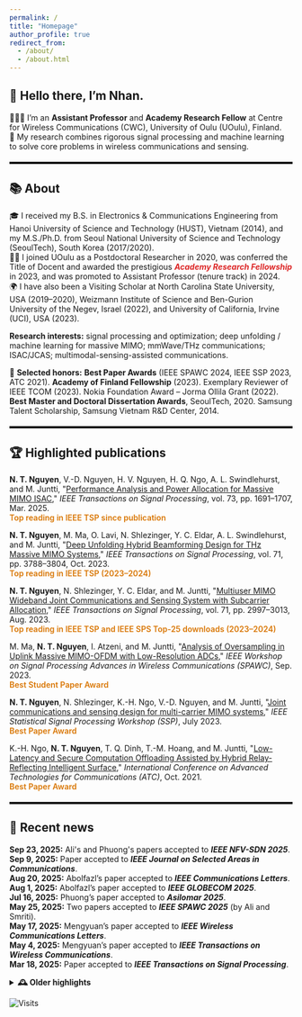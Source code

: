 ```yaml
---
permalink: /
title: "Homepage"
author_profile: true
redirect_from:
  - /about/
  - /about.html
---
```


<style>
/* =========================
   Theme scope: MAIN CONTENT ONLY
   (navigation/sidebar untouched)
   Palette: Sapphire Blue (clean, academic)
   ========================= */

/* Light mode defaults */
:root{
  --divider-color:#111;
  --accent:#1E90FF;   /* keep your original accent blue */
  --ink:#111;
  --muted:#6b7280;
  --highlight:#d97706; /* your badge accent */

  /* Main-text link colors */
  --link:#2563EB;        /* blue-600 */
  --link-hover:#1D4ED8;  /* blue-700 */

  /* Keyword highlight chip */
  --key-fg:#1E3A8A;      /* indigo-900 */
  --key-bg:#EFF6FF;      /* blue-50 */
  --key-brd:#60A5FA;     /* blue-400 */
}

/* Dark mode variants */
@media (prefers-color-scheme: dark){
  :root{
    --divider-color:#eee;
    --ink:#eee;
    --muted:#9aa0a6;
    --highlight:#F59E0B;  /* better contrast for badges */

    --link:#93C5FD;       /* blue-300 */
    --link-hover:#60A5FA; /* blue-400 */

    --key-fg:#DBEAFE;     /* blue-200 */
    --key-bg:#0B1220;     /* deep navy */
    --key-brd:#3B82F6;    /* blue-500 */
  }
}

/* Section dividers (unchanged) */
hr.section-divider{
  border:0;
  border-top:3px solid var(--divider-color);
  margin:1.2rem 0;
  opacity:1;
}

/* Badge/highlight text (unchanged color variable) */
.hl-flag{
  color:var(--highlight);
  font-weight:600;
}

/* ===== MAIN TEXT LINK STYLES (scoped) =====
   Only affect links inside the main content area */
.page__content p a[href],
.page__content li a[href]{
  color:var(--link) !important;
  text-decoration:underline;
  text-decoration-color:var(--link);
  text-underline-offset:2px;
  text-decoration-thickness:1.5px;
  transition:color .15s ease, text-decoration-color .15s ease;
}
.page__content p a[href]:hover,
.page__content p a[href]:focus,
.page__content li a[href]:hover,
.page__content li a[href]:focus{
  color:var(--link-hover) !important;
  text-decoration-color:var(--link-hover);
  outline:none;
}

/* ===== Keyword color highlight (use instead of bold black) =====
   Usage: wrap words with <span class="key">…</span> */
.page__content .key{
  color:var(--key-fg);
  background:var(--key-bg);
  border:1px solid var(--key-brd);
  border-radius:.35rem;
  padding:0 .28em;
  font-weight:600;
  white-space:nowrap;
}

</style>

## 👋 Hello there, I’m Nhan.
👨🏻‍💻 I’m an **Assistant Professor** and **Academy Research Fellow** at Centre for Wireless Communications (CWC), University of Oulu (UOulu), Finland.  
🤖 My research combines rigorous signal processing and machine learning to solve core problems in wireless communications and sensing.

<hr class="section-divider">

## 📚 About
🎓 I received my B.S. in Electronics & Communications Engineering from Hanoi University of Science and Technology (HUST), Vietnam (2014), and my M.S./Ph.D. from Seoul National University of Science and Technology (SeoulTech), South Korea (2017/2020).  
🧑‍🔬 I joined UOulu as a Postdoctoral Researcher in 2020, was conferred the Title of Docent and awarded the prestigious <span style="color:#dc2626; font-weight:700;">_Academy Research Fellowship_</span> in 2023, and was promoted to Assistant Professor (tenure track) in 2024.  
🌍 I have also been a Visiting Scholar at North Carolina State University, USA (2019–2020), Weizmann Institute of Science and Ben-Gurion University of the Negev, Israel (2022), and University of California, Irvine (UCI), USA (2023).

**Research interests:** signal processing and optimization; deep unfolding / machine learning for massive MIMO; mmWave/THz communications; ISAC/JCAS; multimodal-sensing-assisted communications.

🏅 **Selected honors:** **Best Paper Awards** (IEEE SPAWC 2024, IEEE SSP 2023, ATC 2021). **Academy of Finland Fellowship** (2023). Exemplary Reviewer of IEEE TCOM (2023). Nokia Foundation Award – Jorma Ollila Grant (2022). **Best Master and Doctoral Dissertation Awards**, SeoulTech, 2020. Samsung Talent Scholarship, Samsung Vietnam R&D Center, 2014.

<hr class="section-divider">

## 🏆 Highlighted publications

<strong>N. T. Nguyen</strong>, V.-D. Nguyen, H. V. Nguyen, H. Q. Ngo, A. L. Swindlehurst, and M. Juntti, 
"<a href="https://ieeexplore.ieee.org/stamp/stamp.jsp?arnumber=10938928" target="_blank">Performance Analysis and Power Allocation for Massive MIMO ISAC</a>," 
<span style=""><em>IEEE Transactions on Signal Processing</em></span>, vol. 73, pp. 1691–1707, Mar. 2025.  
<span class="hl-flag">Top reading in IEEE TSP since publication</span>  

<strong>N. T. Nguyen</strong>, M. Ma, O. Lavi, N. Shlezinger, Y. C. Eldar, A. L. Swindlehurst, and M. Juntti, 
"<a href="https://oulurepo.oulu.fi/bitstream/handle/10024/47431/nbnfioulu-202401231426.pdf?sequence=1&isAllowed=y" target="_blank">Deep Unfolding Hybrid Beamforming Design for THz Massive MIMO Systems</a>," 
<span style=""><em>IEEE Transactions on Signal Processing</em></span>, vol. 71, pp. 3788–3804, Oct. 2023.  
<span class="hl-flag">Top reading in IEEE TSP (2023–2024)</span>  

<strong>N. T. Nguyen</strong>, N. Shlezinger, Y. C. Eldar, and M. Juntti, 
"<a href="https://ieeexplore.ieee.org/stamp/stamp.jsp?arnumber=10214237" target="_blank">Multiuser MIMO Wideband Joint Communications and Sensing System with Subcarrier Allocation</a>," 
<span style=""><em>IEEE Transactions on Signal Processing</em></span>, vol. 71, pp. 2997–3013, Aug. 2023.  
<span class="hl-flag">Top reading in IEEE TSP and IEEE SPS Top-25 downloads (2023–2024)</span>  

M. Ma, <strong>N. T. Nguyen</strong>, I. Atzeni, and M. Juntti, 
"<a href="https://oulurepo.oulu.fi/bitstream/handle/10024/43260/nbnfioulu-202311243336.pdf?sequence=1&isAllowed=y" target="_blank">Analysis of Oversampling in Uplink Massive MIMO-OFDM with Low-Resolution ADCs</a>," 
<span style=""><em>IEEE Workshop on Signal Processing Advances in Wireless Communications (SPAWC)</em></span>, Sep. 2023.  
<span class="hl-flag">Best Student Paper Award</span>  

<strong>N. T. Nguyen</strong>, N. Shlezinger, K.-H. Ngo, V.-D. Nguyen, and M. Juntti, 
"<a href="https://oulurepo.oulu.fi/bitstream/handle/10024/44654/nbnfi-fe20231030141814.pdf?sequence=1&isAllowed=y" target="_blank">Joint communications and sensing design for multi-carrier MIMO systems</a>," 
<span style=""><em>IEEE Statistical Signal Processing Workshop (SSP)</em></span>, July 2023.  
<span class="hl-flag">Best Paper Award</span>  

K.-H. Ngo, <strong>N. T. Nguyen</strong>, T. Q. Dinh, T.-M. Hoang, and M. Juntti, 
"<a href="https://oulurepo.oulu.fi/bitstream/handle/10024/44157/nbnfi-fe202301091858.pdf?sequence=1&isAllowed=y" target="_blank">Low-Latency and Secure Computation Offloading Assisted by Hybrid Relay-Reflecting Intelligent Surface</a>," 
<span style=""><em>International Conference on Advanced Technologies for Communications (ATC)</em></span>, Oct. 2021.  
<span class="hl-flag">Best Paper Award</span>  

<hr class="section-divider">

## 📰 Recent news
**Sep 23, 2025:** Ali's and Phuong's papers accepted to **_IEEE NFV-SDN 2025_**.  
**Sep 9, 2025:** Paper accepted to **_IEEE Journal on Selected Areas in Communications_**.  
**Aug 20, 2025:** Abolfazl’s paper accepted to **_IEEE Communications Letters_**.  
**Aug 1, 2025:** Abolfazl’s paper accepted to **_IEEE GLOBECOM 2025_**.  
**Jul 16, 2025:** Phuong’s paper accepted to **_Asilomar 2025_**.  
**May 25, 2025:** Two papers accepted to **_IEEE SPAWC 2025_** (by Ali and Smriti).  
**May 17, 2025:** Mengyuan’s paper accepted to **_IEEE Wireless Communications Letters_**.  
**May 4, 2025:** Mengyuan’s paper accepted to **_IEEE Transactions on Wireless Communications_**.  
**Mar 18, 2025:** Paper accepted to **_IEEE Transactions on Signal Processing_**.  

<details>
<summary><strong>🕰️ Older highlights</strong></summary>

<ul>
  <li><b>Dec 21, 2024:</b> Three papers accepted to <i>IEEE WCNC</i>.</li>
  <li><b>Dec 20, 2024:</b> Two papers accepted to <i>IEEE ICASSP</i>.</li>
  <li><b>Dec 12, 2024:</b> EuCAP 2025 acceptance (ML-Assisted RIS for ISAC).</li>
  <li><b>Oct 24, 2024:</b> TSP paper listed among SPS Top 25 downloads (Sep 2023–Sep 2024).</li>
  <li><b>Sep–Jul 2024:</b> Multiple acceptances: T-VT, JSTSP SI (ISAC), Globecom, Asilomar, SPAWC.</li>
  <li><b>Earlier (2021–2023):</b> Best Paper Awards (SSP, SPAWC, ATC); major acceptances in TWC, TSP, VTM; Academy Fellowship awarded (2023).</li>
</ul>

</details>

![Visits](https://hits.sh/nhanng9115.github.io/homepage.svg?style=flat-square&label=visits)
